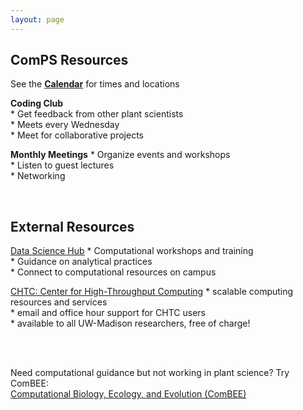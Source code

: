 ```yaml
---
layout: page
---
```


## ComPS Resources  
See the **[Calendar](https://uw-madison-comps.github.io/calendar)** for times and locations

**Coding Club**  
    * Get feedback from other plant scientists  
    * Meets every Wednesday  
    * Meet for collaborative projects  
 
**Monthly Meetings**
    * Organize events and workshops  
    * Listen to guest lectures  
    * Networking    

 <br>
 
## External Resources

[Data Science Hub](https://datascience.wisc.edu/)
    * Computational workshops and training  
    * Guidance on analytical practices  
    * Connect to computational resources on campus  
 
[CHTC: Center for High-Throughput Computing](http://chtc.cs.wisc.edu/check-quota.shtml)
    * scalable computing resources and services  
    * email and office hour support for CHTC users  
    * available to all UW-Madison researchers, free of charge!  

<br>
<br>

Need computational guidance but not working in plant science? Try ComBEE:      
[Computational Biology, Ecology, and Evolution (ComBEE)](https://combee-uw-madison.github.io/studyGroup/) 


